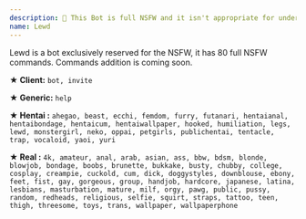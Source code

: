 ```yaml
---
description: 🔞 This Bot is full NSFW and it isn't appropriate for under 18 🔞
name: Lewd
---
```


Lewd is a bot exclusively reserved for the NSFW, it has 80 full NSFW commands. Commands addition is coming soon.

**★ Client:**
`bot, invite`

**★ Generic:**
`help`

**★ Hentai :**
`ahegao, beast, ecchi, femdom, furry, futanari, hentaianal, hentaibondage, hentaicum, hentaiwallpaper, hooked, humiliation, legs, lewd, monstergirl, neko, oppai, petgirls, publichentai, tentacle, trap, vocaloid, yaoi, yuri`

**★ Real :**
`4k, amateur, anal, arab, asian, ass, bbw, bdsm, blonde, blowjob, bondage, boobs, brunette, bukkake, busty, chubby, college, cosplay, creampie, cuckold, cum, dick, doggystyles, downblouse, ebony, feet, fist, gay, gorgeous, group, handjob, hardcore, japanese, latina, lesbians, masturbation, mature, milf, orgy, pawg, public, pussy, random, redheads, religious, selfie, squirt, straps, tattoo, teen, thigh, threesome, toys, trans, wallpaper, wallpaperphone`
